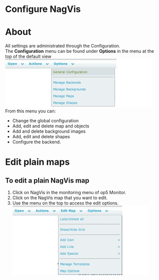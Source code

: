 # Configure NagVis

# About 

All settings are administrated through the Configuration. The **Configuration** menu can be found under **Options** in the menu at the top of the default view
![](attachments/16482341/16678966.png)
From this menu you can:

-   Change the global configuration
-   Add, edit and delete map and objects
-   Add and delete background images
-   Add, edit and delete shapes
-   Configure the backend.

# Edit plain maps

## To edit a plain NagVis map

1.  Click on NagVis in the monitoring menu of op5 Monitor.
2.  Click on the NagVis map that you want to edit.
3.  Use the menu on the top to access the edit options.
    ![](attachments/16482341/16678963.png)





